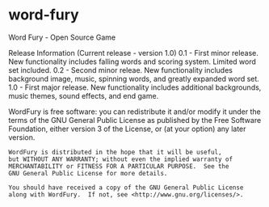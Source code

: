 # word-fury
Word Fury - Open Source Game

Release Information (Current release - version 1.0)
0.1 - First minor release. New functionality includes falling words and scoring system.  Limited word set included.
0.2 - Second minor releae. New functionality includes background image, music, spinning words, and greatly expanded word set.
1.0 - First major release. New functionality includes additional backgrounds, music themes, sound effects, and end game.

WordFury is free software: you can redistribute it and/or modify
    it under the terms of the GNU General Public License as published by
    the Free Software Foundation, either version 3 of the License, or
    (at your option) any later version.

    WordFury is distributed in the hope that it will be useful,
    but WITHOUT ANY WARRANTY; without even the implied warranty of
    MERCHANTABILITY or FITNESS FOR A PARTICULAR PURPOSE.  See the
    GNU General Public License for more details.

    You should have received a copy of the GNU General Public License
    along with WordFury.  If not, see <http://www.gnu.org/licenses/>.
